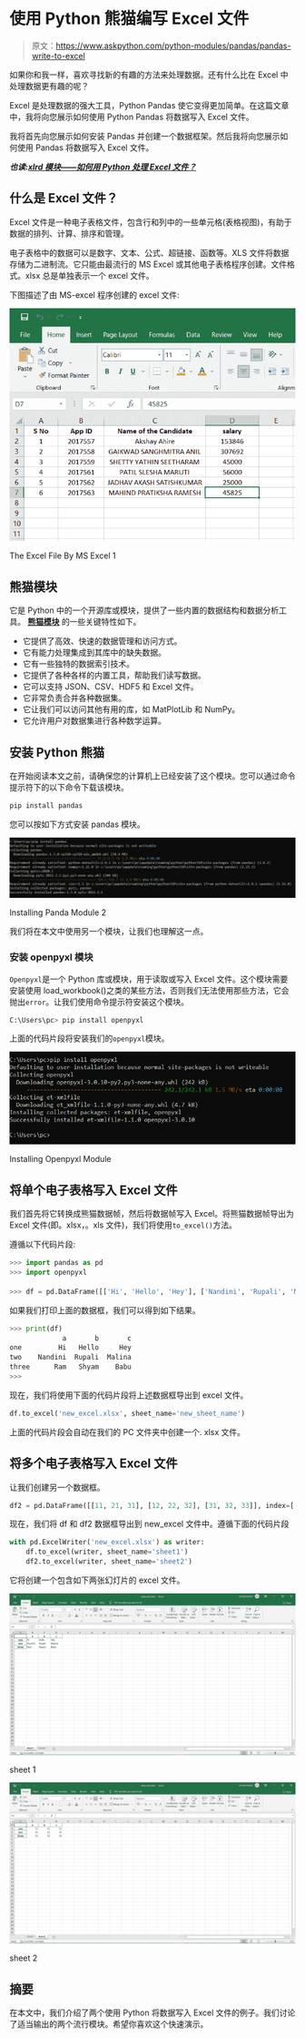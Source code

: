 # 使用 Python 熊猫编写 Excel 文件

> 原文：<https://www.askpython.com/python-modules/pandas/pandas-write-to-excel>

如果你和我一样，喜欢寻找新的有趣的方法来处理数据。还有什么比在 Excel 中处理数据更有趣的呢？

Excel 是处理数据的强大工具，Python Pandas 使它变得更加简单。在这篇文章中，我将向您展示如何使用 Python Pandas 将数据写入 Excel 文件。

我将首先向您展示如何安装 Pandas 并创建一个数据框架。然后我将向您展示如何使用 Pandas 将数据写入 Excel 文件。

***也读:[xlrd 模块——如何用 Python 处理 Excel 文件？](https://www.askpython.com/python-modules/xlrd-module)***

## 什么是 Excel 文件？

Excel 文件是一种电子表格文件，包含行和列中的一些单元格(表格视图)，有助于数据的排列、计算、排序和管理。

电子表格中的数据可以是数字、文本、公式、超链接、函数等。XLS 文件将数据存储为二进制流。它只能由最流行的 MS Excel 或其他电子表格程序创建。文件格式。xlsx 总是单独表示一个 excel 文件。

下图描述了由 MS-excel 程序创建的 excel 文件:

![Excel File By MS Excel 1](img/4ced5c814d53a96113a09284c629d578.png)

The Excel File By MS Excel 1

## 熊猫模块

它是 Python 中的一个开源库或模块，提供了一些内置的数据结构和数据分析工具。 [**熊猫模块**](https://www.askpython.com/python-modules/pandas/python-pandas-module-tutorial) 的一些关键特性如下。

*   它提供了高效、快速的数据管理和访问方式。
*   它有能力处理集成到其库中的缺失数据。
*   它有一些独特的数据索引技术。
*   它提供了各种各样的内置工具，帮助我们读写数据。
*   它可以支持 JSON、CSV、HDF5 和 Excel 文件。
*   它非常负责合并各种数据集。
*   它让我们可以访问其他有用的库，如 MatPlotLib 和 NumPy。
*   它允许用户对数据集进行各种数学运算。

## 安装 Python 熊猫

在开始阅读本文之前，请确保您的计算机上已经安装了这个模块。您可以通过命令提示符下的以下命令下载该模块。

```py
pip install pandas

```

您可以按如下方式安装 pandas 模块。

![Installing Panda Module 2](img/77701ada77b669d64dd404c38715c7bd.png)

Installing Panda Module 2

我们将在本文中使用另一个模块，让我们也理解这一点。

### 安装 openpyxl 模块

`Openpyxl`是一个 Python 库或模块，用于读取或写入 Excel 文件。这个模块需要安装使用 load_workbook()之类的某些方法，否则我们无法使用那些方法，它会抛出`error`。让我们使用命令提示符安装这个模块。

```py
C:\Users\pc> pip install openpyxl

```

上面的代码片段将安装我们的`openpyxl`模块。

![Installing Openpyxl Module 1](img/c97a3995239d342f1f569de760dc8327.png)

Installing Openpyxl Module

## 将单个电子表格写入 Excel 文件

我们首先将它转换成熊猫数据帧，然后将数据帧写入 Excel。将熊猫数据帧导出为 Excel 文件(即。xlsx，。xls 文件)，我们将使用`to_excel()`方法。

遵循以下代码片段:

```py
>>> import pandas as pd
>>> import openpyxl

>>> df = pd.DataFrame([['Hi', 'Hello', 'Hey'], ['Nandini', 'Rupali', 'Malina'], ['Ram','Shyam', 'Babu']], index=['one', 'two', 'three'], columns=['a', 'b', 'c'])

```

如果我们打印上面的数据框，我们可以得到如下结果。

```py
>>> print(df)
             a       b       c
one         Hi   Hello     Hey
two    Nandini  Rupali  Malina
three      Ram   Shyam    Babu
>>>

```

现在，我们将使用下面的代码片段将上述数据框导出到 excel 文件。

```py
df.to_excel('new_excel.xlsx', sheet_name='new_sheet_name')

```

上面的代码片段会自动在我们的 PC 文件夹中创建一个. xlsx 文件。

## 将多个电子表格写入 Excel 文件

让我们创建另一个数据框。

```py
df2 = pd.DataFrame([[11, 21, 31], [12, 22, 32], [31, 32, 33]], index=['one', 'two', 'three'], columns=['a', 'b', 'c'])

```

现在，我们将 df 和 df2 数据框导出到 new_excel 文件中。遵循下面的代码片段

```py
with pd.ExcelWriter('new_excel.xlsx') as writer:
    df.to_excel(writer, sheet_name='sheet1')
    df2.to_excel(writer, sheet_name='sheet2')

```

它将创建一个包含如下两张幻灯片的 excel 文件。

![Screenshot 448 1](img/5d502901e5e6a35fd4dae85ffd76bddb.png)

sheet 1

![Screenshot 449 1](img/44397e723cb7825bac9fb468c5a3f30a.png)

sheet 2

## 摘要

在本文中，我们介绍了两个使用 Python 将数据写入 Excel 文件的例子。我们讨论了适当输出的两个流行模块。希望你喜欢这个快速演示。